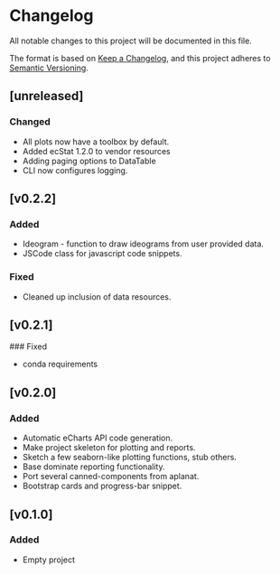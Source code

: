 # Changelog
All notable changes to this project will be documented in this file.

The format is based on [Keep a Changelog](https://keepachangelog.com/en/1.0.0/),
and this project adheres to [Semantic Versioning](https://semver.org/spec/v2.0.0.html).

## [unreleased]
### Changed
- All plots now have a toolbox by default.
- Added ecStat 1.2.0 to vendor resources
- Adding paging options to DataTable
- CLI now configures logging.


## [v0.2.2]
### Added
- Ideogram - function to draw ideograms from user provided data.
- JSCode class for javascript code snippets.
### Fixed
- Cleaned up inclusion of data resources.

## [v0.2.1]
### Fixed
- conda requirements

## [v0.2.0]
### Added
- Automatic eCharts API code generation.
- Make project skeleton for plotting and reports.
- Sketch a few seaborn-like plotting functions, stub others.
- Base dominate reporting functionality.
- Port several canned-components from aplanat.
- Bootstrap cards and progress-bar snippet.

## [v0.1.0]
### Added
- Empty project
